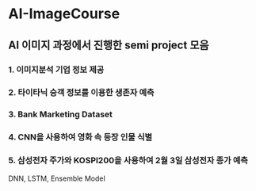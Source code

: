 # AI-ImageCourse

## AI 이미지 과정에서 진행한 semi project 모음

### 1. 이미지분석 기업 정보 제공
### 2. 타이타닉 승객 정보를 이용한 생존자 예측
### 3. Bank Marketing Dataset
### 4. CNN을 사용하여 영화 속 등장 인물 식별
### 5. 삼성전자 주가와 KOSPI200을 사용하여 2월 3일 삼성전자 종가 예측
DNN, LSTM, Ensemble Model
